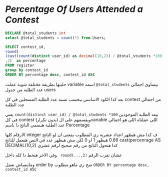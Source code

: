 # _Percentage Of Users Attended a Contest_


```sql
DECLARE @total_students int
select @total_students = count(*) from Users;

SELECT contest_id,
round(
(cast(count(distinct user_id) as decimal(10,2)) / @total_students *100)
,2)  as percentage
FROM register 
group by contest_id
ORDER BY percentage desc, contest_id ASC

```
حليتها بطريقة مختلفة شوية عملت variable اسمه ```@total_students``` بيساوي اجمالي عدد الطلبة من جدول users

بعد كدا الكود الاساسي بيحسب نسبة عدد الطلبة المسجلين في كل contest من اجمالي عدد الطلبة 

يعني ```count(distinct user_id) / @total_students *100``` بيعد الطلبة الموجودين في كل contest (بدون تكرار) ويقسمهم على الvariable اللي عملناه اللي هو اجمالي عدد الطلبة 
هنسمي الناتج دا باسم Percentage 


الارقام كلها integer ف كدا مش هيظهر اعداد عشرية زي المطلوب بمعنى ان لو الناتج 0.66 هيظهر 1 او 0 لكن مش هيظهر عدد في النص 
هنعمل للناتج cast(percenrage AS DECIMAL(10,2) كدا هنحول الناتج من رقم صحيح لرقم عشري 

وفي الاخر هنحط دا كله داخل ``` round(...,2)``` عشان نقرب الرقم 

وماننساش نعمل order by صح زي ماهو مطلوب ```ORDER BY percentage desc, contest_id ASC```
